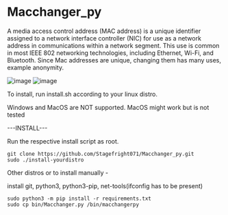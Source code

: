 # Macchanger_py
A media access control address (MAC address) is a unique identifier assigned to a network interface controller (NIC) for use as a network address in communications within a network segment. This use is common in most IEEE 802 networking technologies, including Ethernet, Wi-Fi, and Bluetooth.
Since Mac addresses are unique, changing them has many uses, example anonymity.

![image](https://user-images.githubusercontent.com/71056504/118467009-0c1d9080-b721-11eb-941a-7a5eb560d6f3.png)
![image](https://user-images.githubusercontent.com/71056504/118477841-c5359800-b72c-11eb-9812-d257fdabf68f.png)



To install, run install.sh according to your linux distro.

Windows and MacOS are NOT supported. MacOS might work but is not tested

---INSTALL---

Run the respective install script as root.
```
git clone https://github.com/Stagefright071/Macchanger_py.git
sudo ./install-yourdistro
```

Other distros or to install manually -

install git, python3, python3-pip, net-tools(ifconfig has to be present)
```
sudo python3 -m pip install -r requirements.txt
sudo cp bin/Macchanger.py /bin/macchangerpy
```
